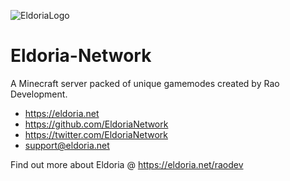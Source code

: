 
![EldoriaLogo](https://github.com/RaoDevelopment/Eldoria-Network/assets/50781793/e775850c-6ebc-4f58-9395-116eb23da97a)

# Eldoria-Network
A Minecraft server packed of unique gamemodes created by Rao Development.

- https://eldoria.net
- https://github.com/EldoriaNetwork
- https://twitter.com/EldoriaNetwork
- support@eldoria.net

Find out more about Eldoria @ https://eldoria.net/raodev
